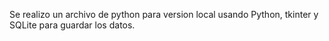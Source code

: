 Se realizo un archivo de python para version local usando Python, tkinter y SQLite para guardar los datos.